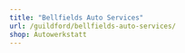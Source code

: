 ```yaml
---
title: "Bellfields Auto Services"
url: /guildford/bellfields-auto-services/
shop: Autowerkstatt
---
```

